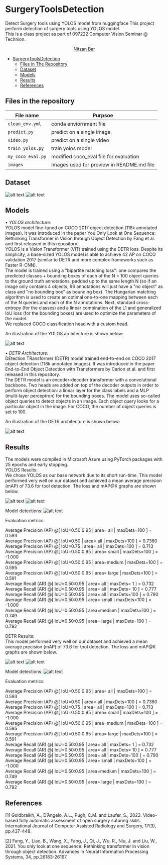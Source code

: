 # SurgeryToolsDetection
Detect Surgery tools using YOLOS model from huggingface
This project perform detection of surgery tools using YOLOS model.  
This is a class project as part of 097222 Computer Vision Seminar @ Technion.  

<p align="center">
    <a href="https://www.linkedin.com/in/nitzan-bar-9ab896146/">Nitzan Bar</a>
</p>


- [SurgeryToolsDetection](#surgery-tools-detection)
  * [Files in The Repository](#files-in-the-repository)
  * [Dataset](#dataset) 
  * [Models](#models)
  * [Results](#results)
  * [References](#references)



## Files in the repository
|File name         | Purpsoe |
|----------------------|------|
|`clean_env.yml`| conda enviornment file|
|`predict.py`| predict on a single image|
|`video.py`| predict on a single video|
|`train_yolos.py`| train yolos model|
|`my_coco_eval.py`| modified coco_eval file for evaluation|
|`images`| Images used for preview in README.md file|



## Dataset
![alt text](https://github.com/NitzanBar1/SurgeryToolsDetection/blob/main/images/vis.png)
![alt text](https://github.com/NitzanBar1/SurgeryToolsDetection/blob/main/images/insights.png)



## Models
•	*YOLOS architecture:*  
YOLOS model fine-tuned on COCO 2017 object detection (118k annotated images). It was introduced in the paper You Only Look at One Sequence: Rethinking Transformer in Vision through Object Detection by Fang et al. and first released in this repository.  
YOLOS is a Vision Transformer (ViT) trained using the DETR loss. Despite its simplicity, a base-sized YOLOS model is able to achieve 42 AP on COCO validation 2017 (similar to DETR and more complex frameworks such as Faster R-CNN).  
The model is trained using a "bipartite matching loss": one compares the predicted classes + bounding boxes of each of the N = 100 object queries to the ground truth annotations, padded up to the same length N (so if an image only contains 4 objects, 96 annotations will just have a "no object" as class and "no bounding box" as bounding box). The Hungarian matching algorithm is used to create an optimal one-to-one mapping between each of the N queries and each of the N annotations. Next, standard cross-entropy (for the classes) and a linear combination of the L1 and generalized IoU loss (for the bounding boxes) are used to optimize the parameters of the model.  
We replaced COCO classification head with a custom head.

An illustration of the YOLOS architecture is shown below:

![alt text](https://github.com/NitzanBar1/SurgeryToolsDetection/blob/main/images/yolos.png)


•	*DETR Architecture:*  
DEtection TRansformer (DETR) model trained end-to-end on COCO 2017 object detection (118k annotated images). It was introduced in the paper End-to-End Object Detection with Transformers by Carion et al. and first released in this repository.  
The DETR model is an encoder-decoder transformer with a convolutional backbone. Two heads are added on top of the decoder outputs in order to perform object detection: a linear layer for the class labels and a MLP (multi-layer perceptron) for the bounding boxes. The model uses so-called object queries to detect objects in an image. Each object query looks for a particular object in the image. For COCO, the number of object queries is set to 100.

An illustration of the DETR architecture is shown below:

![alt text](https://github.com/NitzanBar1/SurgeryToolsDetection/blob/main/images/detr.png)




## Results
The models were compiled in Microsoft Azure using PyTorch packages with 25 epochs and early stopping.   
YOLOS Results:  
We chose YOLOS as our base network due to its short run-time. This model performed very well on our dataset and achieved a mean average precision (mAP) of 73.6 for tool detection.
The loss and mAP@K graphs are shown below.

![alt text](https://github.com/NitzanBar1/SurgeryToolsDetection/blob/main/images/graphs1.png)
![alt text](https://github.com/NitzanBar1/SurgeryToolsDetection/blob/main/images/graphs2.png)

Model detections:
![alt text](https://github.com/NitzanBar1/SurgeryToolsDetection/blob/main/images/results.png)

Evaluation metrics:

Average Precision  (AP) @[ IoU=0.50:0.95 | area=   all | maxDets=100 ] = 0.593  
Average Precision  (AP) @[ IoU=0.50      | area=   all | maxDets=100 ] = 0.7360  
Average Precision  (AP) @[ IoU=0.75      | area=   all | maxDets=100 ] = 0.713  
Average Precision  (AP) @[ IoU=0.50:0.95 | area= small | maxDets=100 ] = -1.000  
Average Precision  (AP) @[ IoU=0.50:0.95 | area=medium | maxDets=100 ] = 0.595  
Average Precision  (AP) @[ IoU=0.50:0.95 | area= large | maxDets=100 ] = 0.591  
Average Recall     (AR) @[ IoU=0.50:0.95 | area=   all | maxDets=  1 ] = 0.732  
Average Recall     (AR) @[ IoU=0.50:0.95 | area=   all | maxDets= 10 ] = 0.777  
Average Recall     (AR) @[ IoU=0.50:0.95 | area=   all | maxDets=100 ] = 0.790  
Average Recall     (AR) @[ IoU=0.50:0.95 | area= small | maxDets=100 ] = -1.000  
Average Recall     (AR) @[ IoU=0.50:0.95 | area=medium | maxDets=100 ] = 0.749  
Average Recall     (AR) @[ IoU=0.50:0.95 | area= large | maxDets=100 ] = 0.792  

DETR Results:  
This model performed very well on our dataset and achieved a mean average precision (mAP) of 73.6 for tool detection.
The loss and mAP@K graphs are shown below.

![alt text](https://github.com/NitzanBar1/SurgeryToolsDetection/blob/main/images/graphs1_detr.png)
![alt text](https://github.com/NitzanBar1/SurgeryToolsDetection/blob/main/images/graphs2_detr.png)

Model detections:
![alt text](https://github.com/NitzanBar1/SurgeryToolsDetection/blob/main/images/results_detr.png)

Evaluation metrics:

Average Precision  (AP) @[ IoU=0.50:0.95 | area=   all | maxDets=100 ] = 0.593  
Average Precision  (AP) @[ IoU=0.50      | area=   all | maxDets=100 ] = 0.7360  
Average Precision  (AP) @[ IoU=0.75      | area=   all | maxDets=100 ] = 0.713  
Average Precision  (AP) @[ IoU=0.50:0.95 | area= small | maxDets=100 ] = -1.000  
Average Precision  (AP) @[ IoU=0.50:0.95 | area=medium | maxDets=100 ] = 0.595  
Average Precision  (AP) @[ IoU=0.50:0.95 | area= large | maxDets=100 ] = 0.591  
Average Recall     (AR) @[ IoU=0.50:0.95 | area=   all | maxDets=  1 ] = 0.732  
Average Recall     (AR) @[ IoU=0.50:0.95 | area=   all | maxDets= 10 ] = 0.777  
Average Recall     (AR) @[ IoU=0.50:0.95 | area=   all | maxDets=100 ] = 0.790  
Average Recall     (AR) @[ IoU=0.50:0.95 | area= small | maxDets=100 ] = -1.000  
Average Recall     (AR) @[ IoU=0.50:0.95 | area=medium | maxDets=100 ] = 0.749  
Average Recall     (AR) @[ IoU=0.50:0.95 | area= large | maxDets=100 ] = 0.792  

## References
[1] Goldbraikh, A., D’Angelo, A.L., Pugh, C.M. and Laufer, S., 2022. Video-based fully automatic assessment of open surgery suturing skills. International Journal of Computer Assisted Radiology and Surgery, 17(3), pp.437-448.

[2] Fang, Y., Liao, B., Wang, X., Fang, J., Qi, J., Wu, R., Niu, J. and Liu, W., 2021. You only look at one sequence: Rethinking transformer in vision through object detection. Advances in Neural Information Processing Systems, 34, pp.26183-26197.
